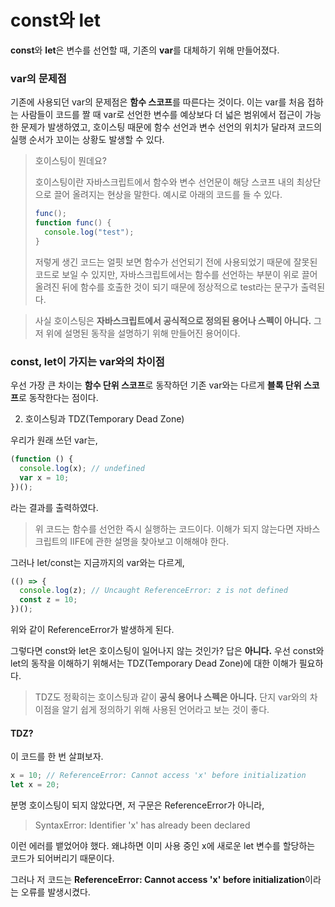 # const와 let

**const**와 **let**은 변수를 선언할 때, 기존의 **var**를 대체하기 위해 만들어졌다.

### var의 문제점

기존에 사용되던 var의 문제점은 **함수 스코프**를 따른다는 것이다. 이는 var를 처음 접하는 사람들이 코드를 짤 때 var로 선언한 변수를 예상보다 더 넓은 범위에서 접근이 가능한 문제가 발생하였고, 호이스팅 때문에 함수 선언과 변수 선언의 위치가 달라져 코드의 실행 순서가 꼬이는 상황도 발생할 수 있다.

> 호이스팅이 뭔데요?
>
> 호이스팅이란 자바스크립트에서 함수와 변수 선언문이 해당 스코프 내의 최상단으로 끌어 올려지는 현상을 말한다. 예시로 아래의 코드를 들 수 있다.
>
> ```javascript
> func();
> function func() {
>   console.log("test");
> }
> ```
>
> 저렇게 생긴 코드는 얼핏 보면 함수가 선언되기 전에 사용되었기 때문에 잘못된 코드로 보일 수 있지만, 자바스크립트에서는 함수를 선언하는 부분이 위로 끌어올려진 뒤에 함수를 호출한 것이 되기 때문에 정상적으로 test라는 문구가 출력된다.

> 사실 호이스팅은 **자바스크립트에서 공식적으로 정의된 용어나 스펙이 아니다.** 그저 위에 설명된 동작을 설명하기 위해 만들어진 용어이다.

### const, let이 가지는 var와의 차이점

우선 가장 큰 차이는 **함수 단위 스코프**로 동작하던 기존 var와는 다르게 **블록 단위 스코프**로 동작한다는 점이다.

2. 호이스팅과 TDZ(Temporary Dead Zone)

우리가 원래 쓰던 var는,

```javascript
(function () {
  console.log(x); // undefined
  var x = 10;
})();
```

라는 결과를 출력하였다.

> 위 코드는 함수를 선언한 즉시 실행하는 코드이다. 이해가 되지 않는다면 자바스크립트의 IIFE에 관한 설명을 찾아보고 이해해야 한다.

그러나 let/const는 지금까지의 var와는 다르게,

```javascript
(() => {
  console.log(z); // Uncaught ReferenceError: z is not defined
  const z = 10;
})();
```

위와 같이 ReferenceError가 발생하게 된다.

그렇다면 const와 let은 호이스팅이 일어나지 않는 것인가? 답은 **아니다.**
우선 const와 let의 동작을 이해하기 위해서는 TDZ(Temporary Dead Zone)에 대한 이해가 필요하다.

> TDZ도 정확히는 호이스팅과 같이 **공식 용어나 스펙은 아니다.** 단지 var와의 차이점을 알기 쉽게 정의하기 위해 사용된 언어라고 보는 것이 좋다.

#### TDZ?

이 코드를 한 번 살펴보자.

```javascript
x = 10; // ReferenceError: Cannot access 'x' before initialization
let x = 20;
```

분명 호이스팅이 되지 않았다면, 저 구문은 ReferenceError가 아니라,

> SyntaxError: Identifier 'x' has already been declared

이런 에러를 뱉었어야 했다. 왜냐하면 이미 사용 중인 x에 새로운 let 변수를 할당하는 코드가 되어버리기 때문이다.

그러나 저 코드는 **ReferenceError: Cannot access 'x' before initialization**이라는 오류를 발생시켰다.
